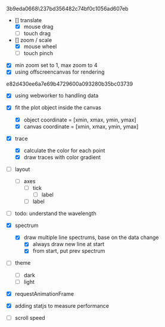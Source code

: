 3b9eda0668\237bd356482c74bf0c1056ad607eb

- [\] translate
  - [x] mouse drag
  - [ ] touch drag
- [\] zoom / scale
  - [x] mouse wheel
  - [ ] touch pinch
- [x] min zoom set to 1, max zoom to 4
- [x] using offscreencanvas for rendering

e82d430ee6a7e69b4729600a093280b35bc03739

- [x] using webworker to handling data
- [x] fit the plot object inside the canvas
  - [x] object coordinate = [xmin, xmax, ymin, ymax]
  - [x] canvas coordinate = [xmin, xmax, ymin, ymax]
- [x] trace
  - [x] calculate the color for each point
  - [x] draw traces with color gradient
- [ ] layout
  - [ ] axes
    - [ ] tick
      - [ ] label
    - [ ] label
- [ ] todo: understand the wavelength
- [x] spectrum
  - [x] draw multiple line spectrums, base on the data change
    - [x] always draw new line at start
    - [x] from start, put prev spectrum
- [ ] theme

  - [ ] dark
  - [ ] light

- [x] requestAnimationFrame
- [x] adding statjs to measure performance
- [ ] scroll speed
